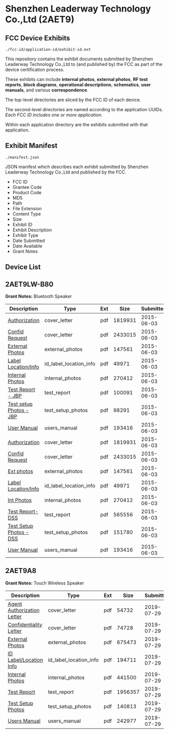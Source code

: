 # Shenzhen Leaderway Technology Co.,Ltd (2AET9)
## FCC Device Exhibits

```
./fcc-id/application-id/exhibit-id.ext
```

This repository contains the exhibit documents submitted by Shenzhen Leaderway Technology Co.,Ltd to (and published by) the FCC as part of the device certification process.

These exhibits can include **internal photos**, **external photos**, **RF test reports**, **block diagrams**, **operational descriptions**, **schematics**, **user manuals**, and various **correspondence**.

The top-level directories are sliced by the FCC ID of each device.

The second-level directories are named according to the application UUIDs. *Each FCC ID includes one or more application.*

Within each application directory are the exhibits submitted with that application. 

## Exhibit Manifest

```
./manifest.json
```

JSON manifest which describes each exhibit submitted by Shenzhen Leaderway Technology Co.,Ltd and published by the FCC.

- FCC ID
- Grantee Code
- Product Code
- MD5
- Path
- File Extension
- Content Type
- Size
- Exhibit ID
- Exhibit Description
- Exhibit Type
- Date Submitted
- Date Available
- Grant Notes

## Device List
## 2AET9LW-B80
**Grant Notes:** Bluetooth Speaker

| Description | Type | Ext | Size | Submitted | Available |
| ----------- | ---- | --- | ---- | --------- | --------- |
| [Authorization](2AET9LW-B80/cc5ae4fa95f6b39d2b133aa67a28651a/2634679.pdf) | cover_letter | pdf | 1819931 | 2015-06-03 | 2015-06-03 |
| [Confid Request](2AET9LW-B80/cc5ae4fa95f6b39d2b133aa67a28651a/2634680.pdf) | cover_letter | pdf | 2433015 | 2015-06-03 | 2015-06-03 |
| [External Photos](2AET9LW-B80/cc5ae4fa95f6b39d2b133aa67a28651a/2634681.pdf) | external_photos | pdf | 147561 | 2015-06-03 | 2015-06-03 |
| [Label Location/Info](2AET9LW-B80/cc5ae4fa95f6b39d2b133aa67a28651a/2634683.pdf) | id_label_location_info | pdf | 49971 | 2015-06-03 | 2015-06-03 |
| [Internal Photos](2AET9LW-B80/cc5ae4fa95f6b39d2b133aa67a28651a/2634682.pdf) | internal_photos | pdf | 270412 | 2015-06-03 | 2015-06-03 |
| [Test Report - JBP](2AET9LW-B80/cc5ae4fa95f6b39d2b133aa67a28651a/2634771.pdf) | test_report | pdf | 100091 | 2015-06-03 | 2015-06-03 |
| [Test setup Photos - JBP](2AET9LW-B80/cc5ae4fa95f6b39d2b133aa67a28651a/2634769.pdf) | test_setup_photos | pdf | 98291 | 2015-06-03 | 2015-06-03 |
| [User Manual](2AET9LW-B80/cc5ae4fa95f6b39d2b133aa67a28651a/2634685.pdf) | users_manual | pdf | 193416 | 2015-06-03 | 2015-06-03 |
| [Authorization](2AET9LW-B80/2f6a6ba71d9a3660a051c712a4b8a8c5/2634679.pdf) | cover_letter | pdf | 1819931 | 2015-06-03 | 2015-06-03 |
| [Confid Request](2AET9LW-B80/2f6a6ba71d9a3660a051c712a4b8a8c5/2634680.pdf) | cover_letter | pdf | 2433015 | 2015-06-03 | 2015-06-03 |
| [Ext photos](2AET9LW-B80/2f6a6ba71d9a3660a051c712a4b8a8c5/2634681.pdf) | external_photos | pdf | 147561 | 2015-06-03 | 2015-06-03 |
| [Label Location/Info](2AET9LW-B80/2f6a6ba71d9a3660a051c712a4b8a8c5/2634683.pdf) | id_label_location_info | pdf | 49971 | 2015-06-03 | 2015-06-03 |
| [Int Photos](2AET9LW-B80/2f6a6ba71d9a3660a051c712a4b8a8c5/2634682.pdf) | internal_photos | pdf | 270412 | 2015-06-03 | 2015-06-03 |
| [Test Report-DSS](2AET9LW-B80/2f6a6ba71d9a3660a051c712a4b8a8c5/2634686.pdf) | test_report | pdf | 565556 | 2015-06-03 | 2015-06-03 |
| [Test Setup Photos - DSS](2AET9LW-B80/2f6a6ba71d9a3660a051c712a4b8a8c5/2634684.pdf) | test_setup_photos | pdf | 151780 | 2015-06-03 | 2015-06-03 |
| [User Manual](2AET9LW-B80/2f6a6ba71d9a3660a051c712a4b8a8c5/2634685.pdf) | users_manual | pdf | 193416 | 2015-06-03 | 2015-06-03 |
## 2AET9A8
**Grant Notes:** Touch Wireless Speaker

| Description | Type | Ext | Size | Submitted | Available |
| ----------- | ---- | --- | ---- | --------- | --------- |
| [Agent Authorization Letter](2AET9A8/51d88dace44a1da7408af8941f085711/4376697.pdf) | cover_letter | pdf | 54732 | 2019-07-29 | 2019-07-29 |
| [Confidentiality Letter](2AET9A8/51d88dace44a1da7408af8941f085711/4376698.pdf) | cover_letter | pdf | 74728 | 2019-07-29 | 2019-07-29 |
| [External Photos](2AET9A8/51d88dace44a1da7408af8941f085711/4376689.pdf) | external_photos | pdf | 675473 | 2019-07-29 | 2019-07-29 |
| [ID Label/Location Info](2AET9A8/51d88dace44a1da7408af8941f085711/4376691.pdf) | id_label_location_info | pdf | 194711 | 2019-07-29 | 2019-07-29 |
| [Internal Photos](2AET9A8/51d88dace44a1da7408af8941f085711/4376690.pdf) | internal_photos | pdf | 441500 | 2019-07-29 | 2019-07-29 |
| [Test Report](2AET9A8/51d88dace44a1da7408af8941f085711/4376696.pdf) | test_report | pdf | 1956357 | 2019-07-29 | 2019-07-29 |
| [Test Setup Photos](2AET9A8/51d88dace44a1da7408af8941f085711/4376695.pdf) | test_setup_photos | pdf | 140813 | 2019-07-29 | 2019-07-29 |
| [Users Manual](2AET9A8/51d88dace44a1da7408af8941f085711/4376694.pdf) | users_manual | pdf | 242977 | 2019-07-29 | 2019-07-29 |
